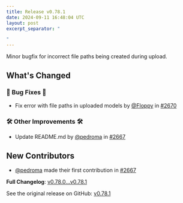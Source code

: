 ```yaml
---
title: Release v0.78.1
date: 2024-09-11 16:48:04 UTC
layout: post
excerpt_separator: "

"
---
```

Minor bugfix for incorrect file paths being created during upload.

## What's Changed
### 🐛 Bug Fixes 🐛
* Fix error with file paths in uploaded models by [@Floppy](https://github.com/Floppy) in [#2670](https://github.com/manyfold3d/manyfold/pull/2670)
### 🛠️ Other Improvements 🛠️
* Update README.md by [@pedroma](https://github.com/pedroma) in [#2667](https://github.com/manyfold3d/manyfold/pull/2667)

## New Contributors
* [@pedroma](https://github.com/pedroma) made their first contribution in [#2667](https://github.com/manyfold3d/manyfold/pull/2667)

**Full Changelog**: [v0.78.0...v0.78.1](https://github.com/manyfold3d/manyfold/compare/v0.78.0...v0.78.1)

See the original release on GitHub: [v0.78.1](https://github.com/manyfold3d/manyfold/releases/tag/v0.78.1)
